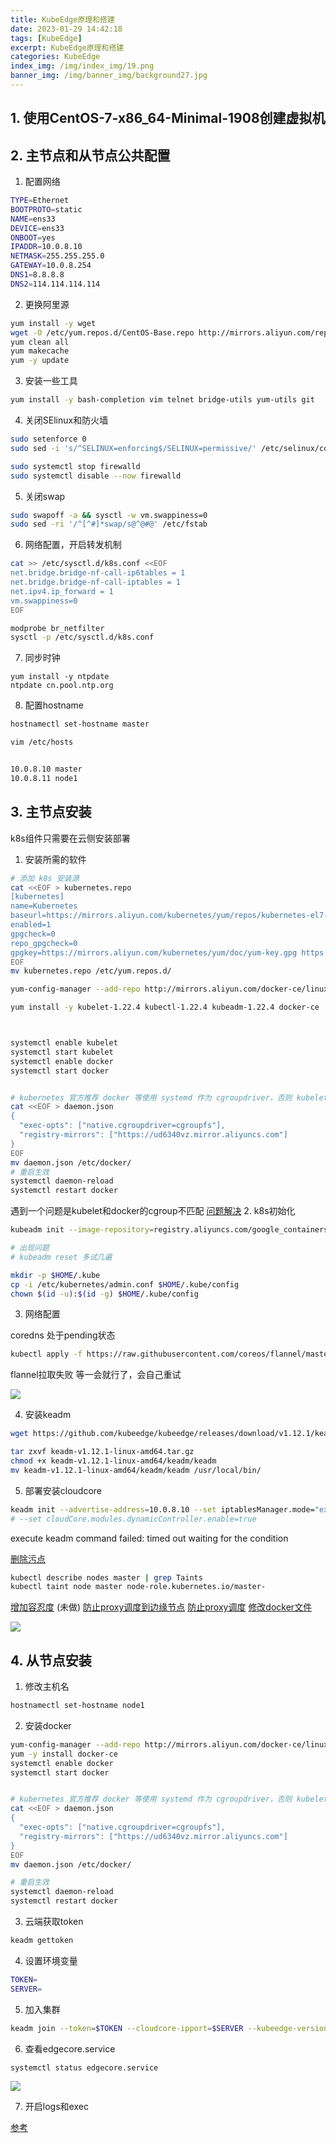 ```yaml
---
title: KubeEdge原理和搭建
date: 2023-01-29 14:42:18
tags: [KubeEdge]
excerpt: KubeEdge原理和搭建
categories: KubeEdge
index_img: /img/index_img/19.png
banner_img: /img/banner_img/background27.jpg
---
```



## 1. 使用CentOS-7-x86_64-Minimal-1908创建虚拟机

## 2. 主节点和从节点公共配置

1. 配置网络

```bash
TYPE=Ethernet
BOOTPROTO=static
NAME=ens33
DEVICE=ens33
ONBOOT=yes
IPADDR=10.0.8.10
NETMASK=255.255.255.0
GATEWAY=10.0.8.254
DNS1=8.8.8.8
DNS2=114.114.114.114
```

2. 更换阿里源


```bash
yum install -y wget
wget -O /etc/yum.repos.d/CentOS-Base.repo http://mirrors.aliyun.com/repo/Centos-7.repo
yum clean all
yum makecache
yum -y update
```

3. 安装一些工具

```bash
yum install -y bash-completion vim telnet bridge-utils yum-utils git
```

4. 关闭SElinux和防火墙

```bash
sudo setenforce 0
sudo sed -i 's/^SELINUX=enforcing$/SELINUX=permissive/' /etc/selinux/config

sudo systemctl stop firewalld
sudo systemctl disable --now firewalld
```

5. 关闭swap

```bash
sudo swapoff -a && sysctl -w vm.swappiness=0
sudo sed -ri '/^[^#]*swap/s@^@#@' /etc/fstab
```

6. 网络配置，开启转发机制

```bash
cat >> /etc/sysctl.d/k8s.conf <<EOF
net.bridge.bridge-nf-call-ip6tables = 1
net.bridge.bridge-nf-call-iptables = 1
net.ipv4.ip_forward = 1
vm.swappiness=0
EOF

modprobe br_netfilter
sysctl -p /etc/sysctl.d/k8s.conf
```

7. 同步时钟


```
yum install -y ntpdate
ntpdate cn.pool.ntp.org
```

8. 配置hostname

```bash
hostnamectl set-hostname master

vim /etc/hosts


10.0.8.10 master
10.0.8.11 node1
```

## 3. 主节点安装

k8s组件只需要在云侧安装部署

1. 安装所需的软件
```bash
# 添加 k8s 安装源
cat <<EOF > kubernetes.repo
[kubernetes]
name=Kubernetes
baseurl=https://mirrors.aliyun.com/kubernetes/yum/repos/kubernetes-el7-x86_64
enabled=1
gpgcheck=0
repo_gpgcheck=0
gpgkey=https://mirrors.aliyun.com/kubernetes/yum/doc/yum-key.gpg https://mirrors.aliyun.com/kubernetes/yum/doc/rpm-package-key.gpg
EOF
mv kubernetes.repo /etc/yum.repos.d/

yum-config-manager --add-repo http://mirrors.aliyun.com/docker-ce/linux/centos/docker-ce.repo

yum install -y kubelet-1.22.4 kubectl-1.22.4 kubeadm-1.22.4 docker-ce



systemctl enable kubelet
systemctl start kubelet
systemctl enable docker
systemctl start docker


# kubernetes 官方推荐 docker 等使用 systemd 作为 cgroupdriver，否则 kubelet 启动不了
cat <<EOF > daemon.json
{
  "exec-opts": ["native.cgroupdriver=cgroupfs"],
  "registry-mirrors": ["https://ud6340vz.mirror.aliyuncs.com"]
}
EOF
mv daemon.json /etc/docker/
# 重启生效
systemctl daemon-reload
systemctl restart docker
```
遇到一个问题是kubelet和docker的cgroup不匹配
[问题解决](https://blog.csdn.net/mkdir_/article/details/109189436)
2. k8s初始化

```bash
kubeadm init --image-repository=registry.aliyuncs.com/google_containers --pod-network-cidr=10.244.0.0/16

# 出现问题
# kubeadm reset 多试几遍

mkdir -p $HOME/.kube
cp -i /etc/kubernetes/admin.conf $HOME/.kube/config
chown $(id -u):$(id -g) $HOME/.kube/config
```


3. 网络配置

coredns 处于pending状态

```bash
kubectl apply -f https://raw.githubusercontent.com/coreos/flannel/master/Documentation/kube-flannel.yml

```

flannel拉取失败
等一会就行了，会自己重试

![](https://raw.githubusercontent.com/univwang/img/master/20230214163243.png)


4. 安装keadm

```bash
wget https://github.com/kubeedge/kubeedge/releases/download/v1.12.1/keadm-v1.12.1-linux-amd64.tar.gz

tar zxvf keadm-v1.12.1-linux-amd64.tar.gz
chmod +x keadm-v1.12.1-linux-amd64/keadm/keadm
mv keadm-v1.12.1-linux-amd64/keadm/keadm /usr/local/bin/
```

5. 部署安装cloudcore

```bash
keadm init --advertise-address=10.0.8.10 --set iptablesManager.mode="external" --profile version=v1.12.1
# --set cloudCore.modules.dynamicController.enable=true
```
execute keadm command failed: timed out waiting for the condition

[删除污点](http://www.yaotu.net/biancheng/54088.html)

```bash
kubectl describe nodes master | grep Taints
kubectl taint node master node-role.kubernetes.io/master-

```

[增加容忍度](https://blog.csdn.net/weixin_45566487/article/details/127184033) (未做)
[防止proxy调度到边缘节点](https://www.cnblogs.com/ltaodream/p/15200259.html)
[防止proxy调度](https://segmentfault.com/a/1190000040225049)
[修改docker文件](https://blog.csdn.net/douniwanwcy/article/details/123986354)

![](https://raw.githubusercontent.com/univwang/img/master/20230214172244.png)

## 4. 从节点安装


1. 修改主机名
```bash
hostnamectl set-hostname node1
```
2. 安装docker

```bash
yum-config-manager --add-repo http://mirrors.aliyun.com/docker-ce/linux/centos/docker-ce.repo
yum -y install docker-ce
systemctl enable docker
systemctl start docker


# kubernetes 官方推荐 docker 等使用 systemd 作为 cgroupdriver，否则 kubelet 启动不了
cat <<EOF > daemon.json
{
  "exec-opts": ["native.cgroupdriver=cgroupfs"],
  "registry-mirrors": ["https://ud6340vz.mirror.aliyuncs.com"]
}
EOF
mv daemon.json /etc/docker/

# 重启生效
systemctl daemon-reload
systemctl restart docker
```

3. 云端获取token

```bash
keadm gettoken
```
4. 设置环境变量

```bash
TOKEN=
SERVER=
```

5. 加入集群

```bash
keadm join --token=$TOKEN --cloudcore-ipport=$SERVER --kubeedge-version=1.12.1
```

6. 查看edgecore.service

```bash
systemctl status edgecore.service 
```

![](https://raw.githubusercontent.com/univwang/img/master/20230214175020.png)

7. 开启logs和exec

[参考](https://www.bilibili.com/video/BV1z84y1r79h/?spm_id_from=333.337.search-card.all.click&vd_source=79e5dcf7c720cad10d7ab9bc065cbe1a)